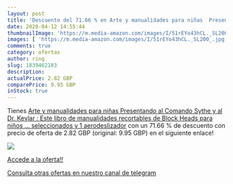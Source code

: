 ```yaml
---
layout: post
title: 'Descuento del 71.66 % en Arte y manualidades para niñas  Presenta'
date: 2020-04-12 14:55:44
thumbnailImage: 'https://m.media-amazon.com/images/I/51rEYo43hCL._SL200_.jpg'
images: [ 'https://m.media-amazon.com/images/I/51rEYo43hCL._SL200_.jpg' ]
comments: true
category: ofertas
author: ring
slug: 1839462183
description:
actualPrice: 2.82 GBP
comparePrice: 9.95 GBP
inStock: true
---
```


Tienes [Arte y manualidades para niñas  Presentando al Comando Sythe y al Dr. Kevlar : Este libro de manualidades recortables de Block Heads para niños ... seleccionados y 1 aerodeslizador](https://www.amazon.com/dp/1839462183/?tag=redken08-20) con un 71.66 % de descuento con precio de oferta de 2.82 GBP (original: 9.95 GBP) en el siguiente enlace!

[![](https://m.media-amazon.com/images/I/51rEYo43hCL._SL200_.jpg)](https://www.amazon.com/dp/1839462183/?tag=redken08-20)

[Accede a la oferta!!](https://www.amazon.com/dp/1839462183/?tag=redken08-20)

[Consulta otras ofertas en nuestro canal de telegram](https://t.me/s/ofertas25)
